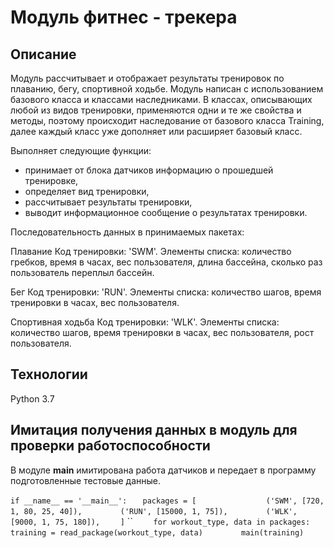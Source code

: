 # Модуль фитнес - трекера 
## Описание
Модуль рассчитывает и отображает результаты тренировок по плаванию, бегу, спортивной ходьбе. 
Модуль написан с использованием базового класса и классами наследниками. В классах, описывающих любой из видов тренировки, применяются одни и те же свойства и методы, поэтому происходит наследование от базового класса Training, далее каждый класс уже дополняет или расширяет базовый класс.

Выполняет следующие функции:
- принимает от блока датчиков информацию о прошедшей тренировке,
- определяет вид тренировки,
- рассчитывает результаты тренировки,
- выводит информационное сообщение о результатах тренировки.

Последовательность данных в принимаемых пакетах:

Плавание
Код тренировки: 'SWM'.
Элементы списка: количество гребков, время в часах, вес пользователя, длина бассейна, сколько раз пользователь переплыл бассейн.

Бег
Код тренировки: 'RUN'.
Элементы списка: количество шагов, время тренировки в часах, вес пользователя.

Спортивная ходьба
Код тренировки: 'WLK'.
Элементы списка: количество шагов, время тренировки в часах, вес пользователя, рост пользователя.

## Технологии
Python 3.7

## Имитация получения данных в модуль для проверки работоспособности

В модуле __main__ имитирована работа датчиков и передает в программу подготовленные тестовые данные. 

`if __name__ == '__main__':`
`    packages = [        `
`        ('SWM', [720, 1, 80, 25, 40]),`
`        ('RUN', [15000, 1, 75]),`
`        ('WLK', [9000, 1, 75, 180]),`
`    ]`
``
`    for workout_type, data in packages:`
`        training = read_package(workout_type, data)`
`        main(training)`

